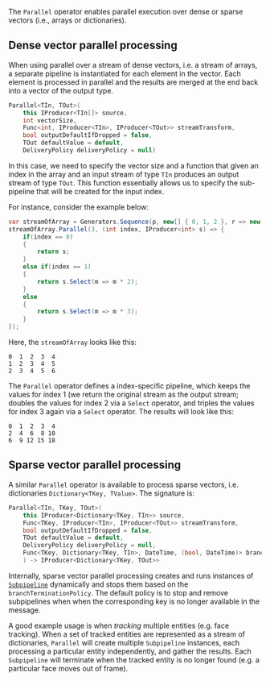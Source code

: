 
The `Parallel` operator enables parallel execution over dense or sparse vectors (i.e., arrays or dictionaries).

## Dense vector parallel processing

When using parallel over a stream of dense vectors, i.e. a stream of arrays, a separate pipeline is instantiated for each element in the vector. Each element is processed in parallel and the results are merged at the end back into a vector of the output type. 

```csharp
Parallel<TIn, TOut>(
    this IProducer<TIn[]> source,
    int vectorSize,
    Func<int, IProducer<TIn>, IProducer<TOut>> streamTransform,
    bool outputDefaultIfDropped = false,
    TOut defaultValue = default,
    DeliveryPolicy deliveryPolicy = null)
```

In this case, we need to specify the vector size and a function that given an index in the array and an input stream of type `TIn` produces an output stream of type `TOut`. This function essentially allows us to  specify the sub-pipeline that will be created for the input index.

For instance, consider the example below:

```csharp
var streamOfArray = Generators.Sequence(p, new[] { 0, 1, 2 }, r => new[] { r[0] + 1, r[1] + 1, r[2] + 1 }, 100);
streamOfArray.Parallel(3, (int index, IProducer<int> s) => {
    if(index == 0)
    {
        return s;
    }
    else if(index == 1)
    {
        return s.Select(m => m * 2);
    }
    else
    {
        return s.Select(m => m * 3);
    }
});

```

Here, the `streamOfArray` looks like this:

```
0  1  2  3  4
1  2  3  4  5
2  3  4  5  6
```

The `Parallel` operator defines a index-specific pipeline, which keeps the values for index 1 (we return the original stream as the output stream; doubles the values for index 2 via a `Select` operator, and triples the values for index 3 again via a `Select` operator. The results will look like this:

```
0  1  2  3  4
2  4  6  8 10
6  9 12 15 18
```

## Sparse vector parallel processing

A similar `Parallel` operator is available to process sparse vectors, i.e. dictionaries `Dictionary<TKey, TValue>`. The signature is:

```csharp
Parallel<TIn, TKey, TOut>(
    this IProducer<Dictionary<TKey, TIn>> source,
    Func<TKey, IProducer<TIn>, IProducer<TOut>> streamTransform,
    bool outputDefaultIfDropped = false,
    TOut defaultValue = default,
    DeliveryPolicy deliveryPolicy = null,
    Func<TKey, Dictionary<TKey, TIn>, DateTime, (bool, DateTime)> branchTerminationPolicy = null)
    ) -> IProducer<Dictionary<TKey, TOut>>
```

Internally, sparse vector parallel processing creates and runs instances of [`Subpipeline`](Writing-Components#SubPipelines) dynamically and stops them based on the `branchTerminationPolicy`. The default policy is to stop and remove subpipelines when when the corresponding key is no longer available in the message.

A good example usage is when _tracking_ multiple entities (e.g. face tracking). When a set of tracked entities are represented as a stream of dictionaries, `Parallel` will create multiple `Subpipeline` instances, each processing a particular entity independently, and gather the results. Each `Subpipeline` will terminate when the tracked entity is no longer found (e.g. a particular face moves out of frame).
